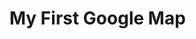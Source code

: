 <!DOCTYPE html>
<html>
  <head>
    
<script>
function myMap() {
var mapProp= {
  center:new google.maps.LatLng(51.508742,-0.120850),
  zoom:5,
};
var map = new google.maps.Map(document.getElementById("googleMap"),mapProp);
}
</script>

<script src="https://maps.googleapis.com/maps/api/js?key=YOUR_KEY&callback=myMap"></script>
  </head>
<body>

<h1>My First Google Map</h1>

<div id="googleMap" style="width:100%;height:400px;"></div>


</body>
</html>
